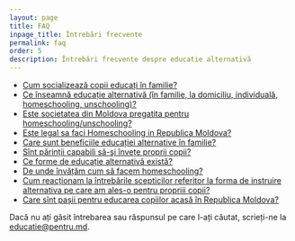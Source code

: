 ```yaml
---
layout: page
title: FAQ
inpage_title: Întrebări frecvente
permalink: faq
order: 5
description: Întrebări frecvente despre educatie alternativă
---
```


* [Cum socializează copii educați în familie?](/socializare)
* [Ce înseamnă educație alternativă (în familie, la domiciliu, individuală,
homeschooling, unschooling)?](/educatie-alternativa)
* [Este societatea din Moldova pregatita pentru
homeschooling/unschooling?](/vom-fi-gata-peste-50-de-ani)
* [Este legal sa faci Homeschooling in Republica Moldova?](/homeschoolingul-este-legal)
* [Care sunt beneficiile educației alternative în familie?](/beneficii)
* [Sînt părinții capabili să-şi învețe proprii copii?](/parintii-isi-pot-educa-copiii)
* [Ce forme de educație alternativă există?](/forme)
* [De unde învățăm cum să facem homeschooling?](/de-unde-invatam)
* [Cum reacționam la întrebările scepticilor referitor la forma de instruire alternativa pe care am ales-o pentru propriii copii?](/cum-raspundem)
* [Care sînt pașii pentru educarea copiilor acasă în Republica Moldova?](/pasi)

Dacă nu ați găsit întrebarea sau răspunsul pe care l-ați căutat, scrieți-ne la
[educatie@pentru.md](mailto:educatie@pentru.md).
